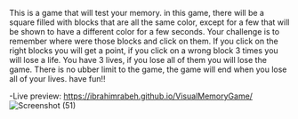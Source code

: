 This is a game that will test your memory. in this game, there will be a
square filled with blocks that are all the same color, except for a few
that will be shown to have a different color for a few seconds.
Your challenge is to remember where were those blocks and click on them.
If you click on the right blocks you will get a point, if you click on a wrong
block 3 times you will lose a life. You have 3 lives, if you lose all of them
you will lose the game. There is no ubber limit to the game, the game will end when you lose all of your lives.
have fun!!





-Live preview: https://ibrahimrabeh.github.io/VisualMemoryGame/
![Screenshot (51)](https://github.com/ibrahimRabeh/VisualMemoryGame/assets/137392549/50e61f5a-5187-4ee9-bd4e-0e8bcb6d9029)

